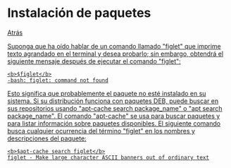 # Instalación de paquetes
<p><a href=../README.md>Atrás</a</p>
  
  <p>Suponga que ha oído hablar de un comando llamado "figlet" que imprime texto agrandado en el terminal y desea probarlo; sin embargo, obtendrá el siguiente mensaje después de ejecutar el comando "figlet":</p>
  
  ```
  <b>$figlet</b>
  -bash: figlet: command not found
  ```

  <p>Esto significa que probablemente el paquete no esté instalado en su sistema. Si su distribución funciona con paquetes DEB, puede buscar en sus repositorios usando "apt-cache search package_name" o "apt search package_name". El comando "apt-cache" se usa para buscar paquetes y para listar información sobre paquetes disponibles. El siguiente comando busca cualquier ocurrencia del término "figlet" en los nombres y descripciones del paquete:</p>
  
  ```
  <b>$apt-cache search figlet</b>
  figlet - Make large character ASCII banners out of ordinary text
  ```
